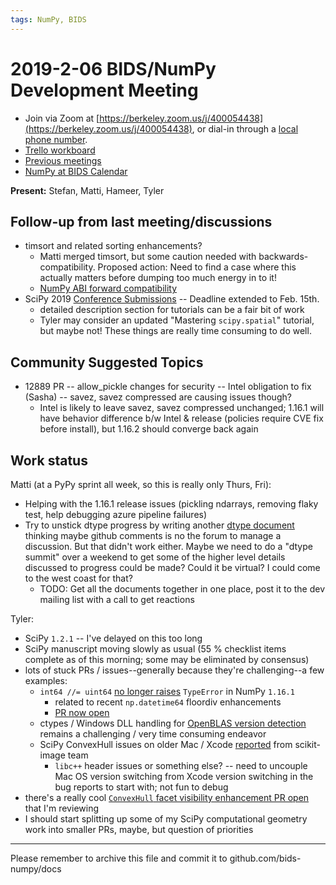 ```yaml
---
tags: NumPy, BIDS
---
```


# 2019-2-06 BIDS/NumPy Development Meeting


- Join via Zoom at [https://berkeley.zoom.us/j/400054438](https://berkeley.zoom.us/j/400054438), or dial-in through a [local phone number](https://zoom.us/u/adQDmEc1wI).
- [Trello workboard](https://trello.com/b/Azg4fYZH/numpy-at-bids)
- [Previous meetings](https://github.com/BIDS-numpy/docs/tree/master/status_meetings)
- [NumPy at BIDS Calendar](https://calendar.google.com/calendar?cid=YmVya2VsZXkuZWR1X2lla2dwaWdtMjMyamJobGRzZmIyYzJqODFjQGdyb3VwLmNhbGVuZGFyLmdvb2dsZS5jb20)

**Present:** Stefan, Matti, Hameer, Tyler

## Follow-up from last meeting/discussions
- timsort and related sorting enhancements?
    - Matti merged timsort, but some caution needed with backwards-compatibility. Proposed action: Need to find a case where this actually matters before dumping too much energy in to it!
    - [NumPy ABI forward compatibility](https://github.com/numpy/numpy/issues/5888)
- SciPy 2019 [Conference Submissions](https://hackmd.io/bzbzioNFRIWfEdGCp3pAqQ) -- Deadline extended to Feb. 15th.
  - detailed description section for tutorials can be a fair bit of work
  - Tyler may consider an updated "Mastering `scipy.spatial`" tutorial, but maybe not! These things are really time consuming to do well.

## Community Suggested Topics

- 12889 PR -- allow_pickle changes for security -- Intel obligation to fix (Sasha) -- savez, savez compressed are causing issues though?
  - Intel is likely to leave savez, savez compressed unchanged; 1.16.1 will have behavior difference b/w Intel & release (policies require CVE fix before install), but 1.16.2 should converge back again

## Work status

Matti (at a PyPy sprint all week, so this is really only Thurs, Fri):
- Helping with the 1.16.1 release issues (pickling ndarrays, removing flaky test, help debugging azure pipeline failures)
- Try to unstick dtype progress by writing another [dtype document](https://hackmd.io/ok21UoAQQmOtSVk6keaJhw?both#) thinking maybe github comments is no the forum to manage a discussion. But that didn't work either. Maybe we need to do a "dtype summit" over a weekend to get some of the higher level details discussed to progress could be made? Could it be virtual? I could come to the west coast for that?
  - TODO: Get all the documents together in one place, post it to the dev mailing list with a call to get reactions

Tyler:
- SciPy `1.2.1` -- I've delayed on this too long
- SciPy manuscript moving slowly as usual (55 % checklist items complete as of this morning; some may be eliminated by consensus)
- lots of stuck PRs / issues--generally because they're challenging--a few examples:
  - `int64 //= uint64` [no longer raises](https://github.com/numpy/numpy/issues/12927) `TypeError` in NumPy `1.16.1`
    - related to recent `np.datetime64` floordiv enhancements
    - [PR now open](https://github.com/numpy/numpy/pull/12940)
  - ctypes / Windows DLL handling for [OpenBLAS version detection](https://github.com/numpy/numpy/pull/12790) remains a challenging / very time consuming endeavor 
  - SciPy ConvexHull issues on older Mac / Xcode [reported](https://github.com/scipy/scipy/issues/9751) from scikit-image team
    - `libc++` header issues or something else? -- need to uncouple Mac OS version switching from Xcode version switching in the bug reports to start with; not fun to debug
- there's a really cool [`ConvexHull` facet visibility enhancement PR open](https://github.com/scipy/scipy/pull/9721) that I'm reviewing
- I should start splitting up some of my SciPy computational geometry work into smaller PRs, maybe, but question of priorities
  
---

Please remember to archive this file and commit it to github.com/bids-numpy/docs

